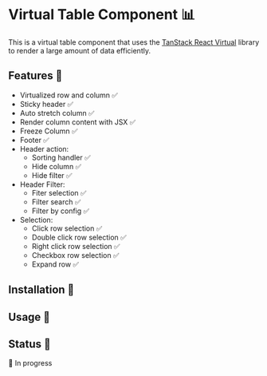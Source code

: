 # Virtual Table Component 📊

This is a virtual table component that uses the [TanStack React Virtual](https://tanstack.com/react/virtual) library to render a large amount of data efficiently.

## Features 📝
- Virtualized row and column ✅
- Sticky header ✅
- Auto stretch column ✅
- Render column content with JSX ✅
- Freeze Column ✅
- Footer ✅
- Header action:
    - Sorting handler ✅
    - Hide column ✅
    - Hide filter ✅
- Header Filter:
    - Fiter selection ✅
    - Filter search ✅
    - Filter by config ✅
- Selection:
    - Click row selection ✅
    - Double click row selection ✅
    - Right click row selection ✅
    - Checkbox row selection ✅
    - Expand row ✅

## Installation 💾

## Usage 📖

## Status 🚧
🚧 In progress

